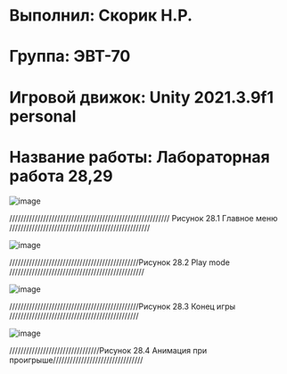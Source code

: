 # Выполнил: Скорик Н.Р.
# Группа: ЭВТ-70
# Игровой движок: Unity 2021.3.9f1 personal
# Название работы: Лабораторная работа 28,29

![image](https://user-images.githubusercontent.com/32439405/205076783-8a34ee5d-90cd-4a4f-95b7-95055ebd29a7.png)

///////////////////////////////////////////////////////// Рисунок 28.1 Главное меню //////////////////////////////////////////////////

![image](https://user-images.githubusercontent.com/32439405/205076960-3d73e9b1-e6f3-44d4-aae7-278572f811cf.png)

//////////////////////////////////////////////Рисунок 28.2 Play mode ////////////////////////////////////////////////

![image](https://user-images.githubusercontent.com/32439405/205077070-b18d1723-ed5e-44ba-aa91-fe70856ea80e.png)

//////////////////////////////////////////////Рисунок 28.3 Конец игры //////////////////////////////////////////////

![image](https://user-images.githubusercontent.com/32439405/205077297-62f2358e-7819-4af7-8d3d-2837c8ff646c.png)

////////////////////////////////Рисунок 28.4 Анимация при проигрыше////////////////////////////////

